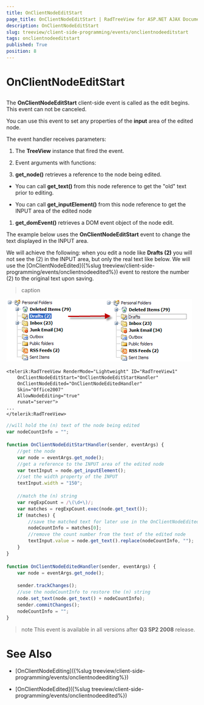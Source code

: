 ```yaml
---
title: OnClientNodeEditStart
page_title: OnClientNodeEditStart | RadTreeView for ASP.NET AJAX Documentation
description: OnClientNodeEditStart
slug: treeview/client-side-programming/events/onclientnodeeditstart
tags: onclientnodeeditstart
published: True
position: 8
---
```


# OnClientNodeEditStart



## 

The **OnClientNodeEditStart** client-side event is called as the edit begins. This event can not be canceled.

You can use this event to set any properties of the **input** area of the edited node.

The event handler receives parameters:

1. The **TreeView** instance that fired the event.

1. Event arguments with functions:

1. **get_node()** retrieves a reference to the node being edited.

* You can call **get_text()** from this node reference to get the "old" text prior to editing.

* You can call **get_inputElement()** from this node reference to get the INPUT area of the edited node

1. **get_domEvent()** retrieves a DOM event object of the node edit.



The example below uses the **OnClientNodeEditStart** event to change the text displayed in the INPUT area.

We will achieve the following: when you edit a node like **Drafts (2)** you will not see the (2) in the INPUT area, but only the real text like below. We will use the [OnClientNodeEdited]({%slug treeview/client-side-programming/events/onclientnodeedited%}) event to restore the number (2) to the original text upon saving.


>caption 

![RadTreeView Edit](images/treeview_edit.png)



````ASPNET
<telerik:RadTreeView RenderMode="Lightweight" ID="RadTreeView1" 
    OnClientNodeEditStart="OnClientNodeEditStartHandler"
    OnClientNodeEdited="OnClientNodeEditedHandler" 
    Skin="Office2007" 
    AllowNodeEditing="true"
    runat="server">
...
</telerik:RadTreeView>
````
````JavaScript
//will hold the (n) text of the node being edited
var nodeCountInfo = "";

function OnClientNodeEditStartHandler(sender, eventArgs) {
    //get the node
    var node = eventArgs.get_node();
    //get a reference to the INPUT area of the edited node
    var textInput = node.get_inputElement();
    //set the width property of the INPUT
    textInput.width = "150";

    //match the (n) string
    var regExpCount = /\(\d+\)/;
    var matches = regExpCount.exec(node.get_text());
    if (matches) {
        //save the matched text for later use in the OnClientNodeEdited event
        nodeCountInfo = matches[0];
        //remove the count number from the text of the edited node
        textInput.value = node.get_text().replace(nodeCountInfo, "");
    }
}

function OnClientNodeEditedHandler(sender, eventArgs) {
    var node = eventArgs.get_node();

    sender.trackChanges();
    //use the nodeCountInfo to restore the (n) string
    node.set_text(node.get_text() + nodeCountInfo);
    sender.commitChanges();
    nodeCountInfo = "";
}	
````





>note This event is available in all versions after **Q3 SP2 2008** release.
>




# See Also

 * [OnClientNodeEditing]({%slug treeview/client-side-programming/events/onclientnodeediting%})

 * [OnClientNodeEdited]({%slug treeview/client-side-programming/events/onclientnodeedited%})
